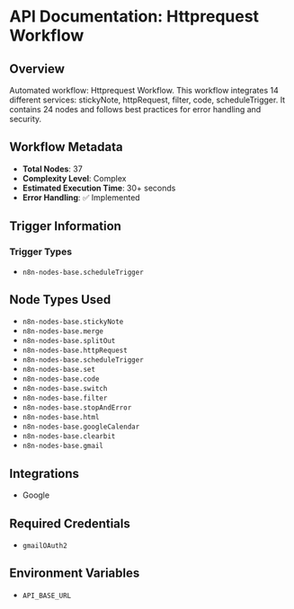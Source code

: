 # API Documentation: Httprequest Workflow

## Overview
Automated workflow: Httprequest Workflow. This workflow integrates 14 different services: stickyNote, httpRequest, filter, code, scheduleTrigger. It contains 24 nodes and follows best practices for error handling and security.

## Workflow Metadata
- **Total Nodes**: 37
- **Complexity Level**: Complex
- **Estimated Execution Time**: 30+ seconds
- **Error Handling**: ✅ Implemented

## Trigger Information
### Trigger Types
- `n8n-nodes-base.scheduleTrigger`

## Node Types Used
- `n8n-nodes-base.stickyNote`
- `n8n-nodes-base.merge`
- `n8n-nodes-base.splitOut`
- `n8n-nodes-base.httpRequest`
- `n8n-nodes-base.scheduleTrigger`
- `n8n-nodes-base.set`
- `n8n-nodes-base.code`
- `n8n-nodes-base.switch`
- `n8n-nodes-base.filter`
- `n8n-nodes-base.stopAndError`
- `n8n-nodes-base.html`
- `n8n-nodes-base.googleCalendar`
- `n8n-nodes-base.clearbit`
- `n8n-nodes-base.gmail`

## Integrations
- Google

## Required Credentials
- `gmailOAuth2`

## Environment Variables
- `API_BASE_URL`
